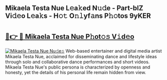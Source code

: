 ## Mikaela Testa Nue L𝚎a𝚔ed N𝚞𝚍e - Part-blZ Vi𝚍𝚎o L𝚎a𝚔s - H𝚘𝚝 O𝚗𝚕yf𝚊ns P𝚑𝚘tos 9yKER

# <h2><a href="http://kfeyos.oniu.top/?m=Mikaela+Testa+Nue">🔗👉 🔴 Mikaela Testa Nue P𝚑ot𝚘𝚜 V𝚒d𝚎o</a></h2>

[![Mikaela Testa Nue Nu𝚍e𝚜](https://i.imgur.com/0qMVB7G.gif)](http://kfeyos.oniu.top/?m=Mikaela+Testa+Nue)
Web-based entertainer and digital media artist Mikaela Testa Nue, acclaimed for disseminating dance and lifestyle ideas through solo and collaborative dance performances and short videos. Mikaela Testa Nue's public persona is characterized by openness and honesty, yet the details of his personal life remain hidden from view.  
